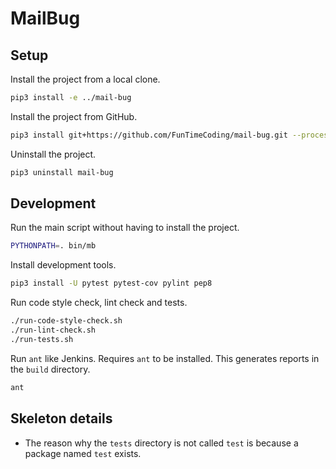 # MailBug


## Setup

Install the project from a local clone.

```sh
pip3 install -e ../mail-bug
```

Install the project from GitHub.

```sh
pip3 install git+https://github.com/FunTimeCoding/mail-bug.git --process-dependency-links --trusted-host github.com
```

Uninstall the project.

```sh
pip3 uninstall mail-bug
```


## Development

Run the main script without having to install the project.

```sh
PYTHONPATH=. bin/mb
```

Install development tools.

```sh
pip3 install -U pytest pytest-cov pylint pep8
```

Run code style check, lint check and tests.

```sh
./run-code-style-check.sh
./run-lint-check.sh
./run-tests.sh
```

Run `ant` like Jenkins. Requires `ant` to be installed. This generates reports in the `build` directory.

```sh
ant
```


## Skeleton details

* The reason why the `tests` directory is not called `test` is because a package named `test` exists.
